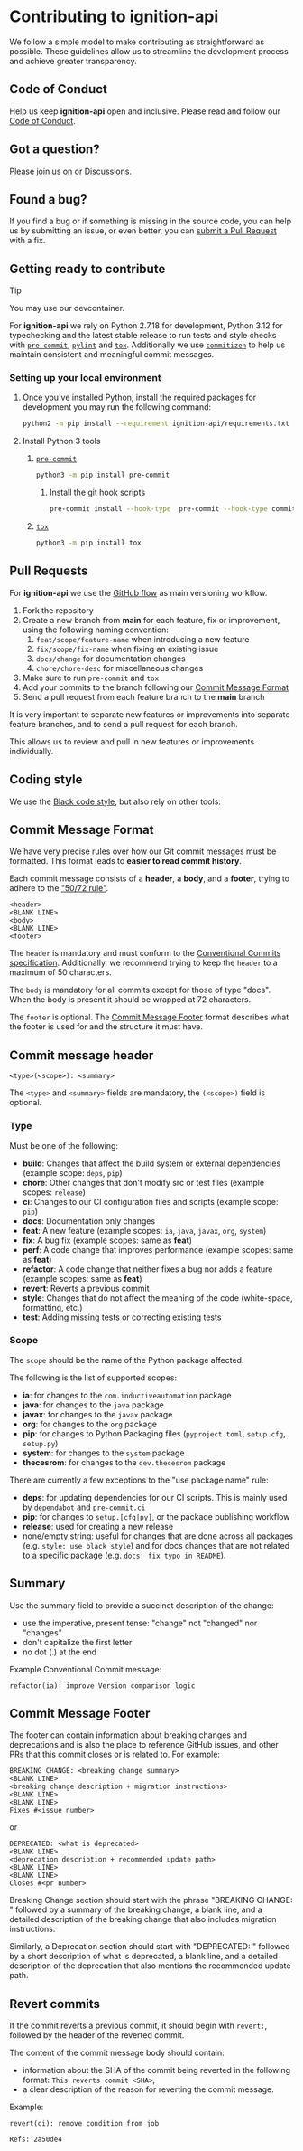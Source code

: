 # Contributing to ignition-api

We follow a simple model to make contributing as straightforward as possible.
These guidelines allow us to streamline the development process and achieve
greater transparency.

## Code of Conduct

Help us keep **ignition-api** open and inclusive. Please read and follow our
[Code of Conduct].

## Got a question?

Please join us on or [Discussions].

## Found a bug?

If you find a bug or if something is missing in the source code, you can help us
by submitting an issue, or even better, you can [submit a Pull Request] with a
fix.

## Getting ready to contribute

> [!TIP]
> You may use our devcontainer.

For **ignition-api** we rely on Python 2.7.18 for development, Python 3.12 for
typechecking and the latest stable release to run tests and style checks with
[`pre-commit`], [`pylint`] and [`tox`]. Additionally we use [`commitizen`] to
help us maintain consistent and meaningful commit messages.

### Setting up your local environment

1. Once you've installed Python, install the required packages for development
  you may run the following command:

    ```sh
    python2 -m pip install --requirement ignition-api/requirements.txt
    ```

1. Install Python 3 tools

    1. [`pre-commit`]

        ```sh
        python3 -m pip install pre-commit
        ```

        1. Install the git hook scripts

            ```sh
            pre-commit install --hook-type  pre-commit --hook-type commit-msg --hook-type pre-push
            ```

    1. [`tox`]

        ```sh
        python3 -m pip install tox
        ```

## Pull Requests

For **ignition-api** we use the [GitHub flow] as main versioning workflow.

1. Fork the repository
1. Create a new branch from **main** for each feature, fix or improvement, using
  the following naming convention:
    1. `feat/scope/feature-name` when introducing a new feature
    1. `fix/scope/fix-name` when fixing an existing issue
    1. `docs/change` for documentation changes
    1. `chore/chore-desc` for miscellaneous changes
1. Make sure to run `pre-commit` and `tox`
1. Add your commits to the branch following our [Commit Message Format]
1. Send a pull request from each feature branch to the **main** branch

It is very important to separate new features or improvements into separate
feature branches, and to send a pull request for each branch.

This allows us to review and pull in new features or improvements individually.

## Coding style

We use the [Black code style], but also rely on other tools.

## Commit Message Format

We have very precise rules over how our Git commit messages must be formatted.
This format leads to **easier to read commit history**.

Each commit message consists of a **header**, a **body**, and a **footer**,
trying to adhere to the ["50/72 rule"].

```text
<header>
<BLANK LINE>
<body>
<BLANK LINE>
<footer>
```

The `header` is mandatory and must conform to the [Conventional Commits specification].
Additionally, we recommend trying to keep the `header` to a maximum of 50 characters.

The `body` is mandatory for all commits except for those of type "docs".
When the body is present it should be wrapped at 72 characters.

The `footer` is optional. The [Commit Message Footer] format describes what the
footer is used for and the structure it must have.

## Commit message header

```text
<type>(<scope>): <summary>
```

The `<type>` and `<summary>` fields are mandatory, the `(<scope>)` field is optional.

### Type

Must be one of the following:

* **build**: Changes that affect the build system or external dependencies
  (example scope: `deps`, `pip`)
* **chore**: Other changes that don't modify src or test files (example scopes:
  `release`)
* **ci**: Changes to our CI configuration files and scripts (example scope: `pip`)
* **docs**: Documentation only changes
* **feat**: A new feature (example scopes: `ia`, `java`, `javax`, `org`,
  `system`)
* **fix**: A bug fix (example scopes: same as **feat**)
* **perf**: A code change that improves performance (example scopes: same as
  **feat**)
* **refactor**: A code change that neither fixes a bug nor adds a feature
  (example scopes: same as **feat**)
* **revert**: Reverts a previous commit
* **style**: Changes that do not affect the meaning of the code (white-space,
  formatting, etc.)
* **test**: Adding missing tests or correcting existing tests

### Scope

The `scope` should be the name of the Python package affected.

The following is the list of supported scopes:

* **ia**: for changes to the `com.inductiveautomation` package
* **java**: for changes to the `java` package
* **javax**: for changes to the `javax` package
* **org**: for changes to the `org` package
* **pip**: for changes to Python Packaging files (`pyproject.toml`, `setup.cfg`,
  `setup.py`)
* **system**: for changes to the `system` package
* **thecesrom**: for changes to the `dev.thecesrom` package

There are currently a few exceptions to the "use package name" rule:

* **deps**: for updating dependencies for our CI scripts. This is mainly used by
  `dependabot` and `pre-commit.ci`
* **pip**: for changes to `setup.[cfg|py]`, or the package publishing workflow
* **release**: used for creating a new release
* none/empty string: useful for changes that are done across all packages (e.g.
  `style: use black style`) and for docs changes that are not related to a
  specific package (e.g. `docs: fix typo in README`).

## Summary

Use the summary field to provide a succinct description of the change:

* use the imperative, present tense: "change" not "changed" nor "changes"
* don't capitalize the first letter
* no dot (.) at the end

Example Conventional Commit message:

```text
refactor(ia): improve Version comparison logic
```

## Commit Message Footer

The footer can contain information about breaking changes and deprecations and
is also the place to reference GitHub issues, and other PRs that this commit
closes or is related to. For example:

```text
BREAKING CHANGE: <breaking change summary>
<BLANK LINE>
<breaking change description + migration instructions>
<BLANK LINE>
<BLANK LINE>
Fixes #<issue number>
```

or

```text
DEPRECATED: <what is deprecated>
<BLANK LINE>
<deprecation description + recommended update path>
<BLANK LINE>
<BLANK LINE>
Closes #<pr number>
```

Breaking Change section should start with the phrase "BREAKING CHANGE: "
followed by a summary of the breaking change, a blank line, and a detailed
description of the breaking change that also includes migration instructions.

Similarly, a Deprecation section should start with "DEPRECATED: " followed by a
short description of what is deprecated, a blank line, and a detailed
description of the deprecation that also mentions the recommended update path.

## Revert commits

If the commit reverts a previous commit, it should begin with `revert:`,
followed by the header of the reverted commit.

The content of the commit message body should contain:

* information about the SHA of the commit being reverted in the following
  format: `This reverts commit <SHA>`,
* a clear description of the reason for reverting the commit message.

Example:

```text
revert(ci): remove condition from job

Refs: 2a50de4
```

<!-- Links -->
["50/72 rule"]: https://tbaggery.com/2008/04/19/a-note-about-git-commit-messages.html
[Black code style]: https://github.com/psf/black/blob/main/docs/the_black_code_style/index.rst
[Code of Conduct]: https://github.com/ignition-devs/.github/blob/main/CODE_OF_CONDUCT.md
[Commit Message Footer]: #commit-message-footer
[Commit Message Format]: #commit-message-format
[`commitizen`]: https://commitizen-tools.github.io/commitizen/
[Conventional Commits specification]: https://conventionalcommits.org/
[Discussions]: https://github.com/orgs/ignition-devs/discussions
[GitHub flow]: https://guides.github.com/introduction/flow/
[`pre-commit`]: https://pre-commit.com/
[`pylint`]: https://pylint.readthedocs.io/en/latest/
[submit a Pull Request]: #pull-requests
[`tox`]: https://tox.wiki/

